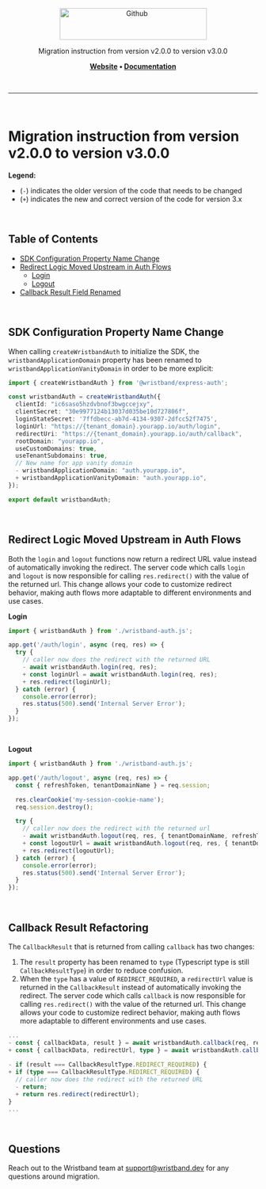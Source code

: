 <div align="center">
  <a href="https://wristband.dev">
    <picture>
      <img src="https://assets.wristband.dev/images/email_branding_logo_v1.png" alt="Github" width="297" height="64">
    </picture>
  </a>
  <p align="center">
    Migration instruction from version v2.0.0 to version v3.0.0
  </p>
  <p align="center">
    <b>
      <a href="https://wristband.dev">Website</a> • 
      <a href="https://docs.wristband.dev/">Documentation</a>
    </b>
  </p>
</div>

<br/>

---

<br/>

# Migration instruction from version v2.0.0 to version v3.0.0

**Legend:**

- (`-`) indicates the older version of the code that needs to be changed
- (`+`) indicates the new and correct version of the code for version 3.x

<br>

## Table of Contents

- [SDK Configuration Property Name Change](#sdk-configuration-property-name-change)
- [Redirect Logic Moved Upstream in Auth Flows](#redirect-logic-moved-upstream-in-auth-flows)
  - [Login](#login)
  - [Logout](#logout)
- [Callback Result Field Renamed](#callback-result-field-renamed)

<br>

## SDK Configuration Property Name Change

When calling `createWristbandAuth` to initialize the SDK, the `wristbandApplicationDomain` property has been renamed to `wristbandApplicationVanityDomain` in order to be more explicit:

```typescript
import { createWristbandAuth } from '@wristband/express-auth';

const wristbandAuth = createWristbandAuth({
  clientId: "ic6saso5hzdvbnof3bwgccejxy",
  clientSecret: "30e9977124b13037d035be10d727806f",
  loginStateSecret: '7ffdbecc-ab7d-4134-9307-2dfcc52f7475',
  loginUrl: "https://{tenant_domain}.yourapp.io/auth/login",
  redirectUri: "https://{tenant_domain}.yourapp.io/auth/callback",
  rootDomain: "yourapp.io",
  useCustomDomains: true,
  useTenantSubdomains: true,
  // New name for app vanity domain
  - wristbandApplicationDomain: "auth.yourapp.io",  
  + wristbandApplicationVanityDomain: "auth.yourapp.io",   
});

export default wristbandAuth;
```

<br>

## Redirect Logic Moved Upstream in Auth Flows

Both the `login` and `logout` functions now return a redirect URL value instead of automatically invoking the redirect. The server code which calls `login` and `logout` is now responsible for calling `res.redirect()` with the value of the returned url. This change allows your code to customize redirect behavior, making auth flows more adaptable to different environments and use cases.

**Login**
```typescript
import { wristbandAuth } from './wristband-auth.js';

app.get('/auth/login', async (req, res) => {
  try {
    // caller now does the redirect with the returned URL
    - await wristbandAuth.login(req, res);
    + const loginUrl = await wristbandAuth.login(req, res);
    + res.redirect(loginUrl);
  } catch (error) {
    console.error(error);
    res.status(500).send('Internal Server Error');
  }
});
```

<br>

**Logout**
```typescript
import { wristbandAuth } from './wristband-auth.js';

app.get('/auth/logout', async (req, res) => {
  const { refreshToken, tenantDomainName } = req.session;

  res.clearCookie('my-session-cookie-name');
  req.session.destroy();

  try {
    // caller now does the redirect with the returned url
    - await wristbandAuth.logout(req, res, { tenantDomainName, refreshToken });
    + const logoutUrl = await wristbandAuth.logout(req, res, { tenantDomainName, refreshToken });
    + res.redirect(logoutUrl);
  } catch (error) {
    console.error(error);
    res.status(500).send('Internal Server Error');
  }
});
```

<br>

## Callback Result Refactoring

The `CallbackResult` that is returned from calling `callback` has two changes:
1. The `result` property has been renamed to `type` (Typescript type is still `CallbackResultType`) in order to reduce confusion.
2. When the `type` has a value of `REDIRECT_REQUIRED`, a `redirectUrl` value is returned in the `CallbackResult` instead of automatically invoking the redirect. The server code which calls `callback` is now responsible for calling `res.redirect()` with the value of the returned url. This change allows your code to customize redirect behavior, making auth flows more adaptable to different environments and use cases.

```typescript
...
- const { callbackData, result } = await wristbandAuth.callback(req, res);
+ const { callbackData, redirectUrl, type } = await wristbandAuth.callback(req, res);
    
- if (result === CallbackResultType.REDIRECT_REQUIRED) {
+ if (type === CallbackResultType.REDIRECT_REQUIRED) {
  // caller now does the redirect with the returned URL
  - return;
  + return res.redirect(redirectUrl);
}
...
```

<br>

## Questions

Reach out to the Wristband team at <support@wristband.dev> for any questions around migration.

<br/>
